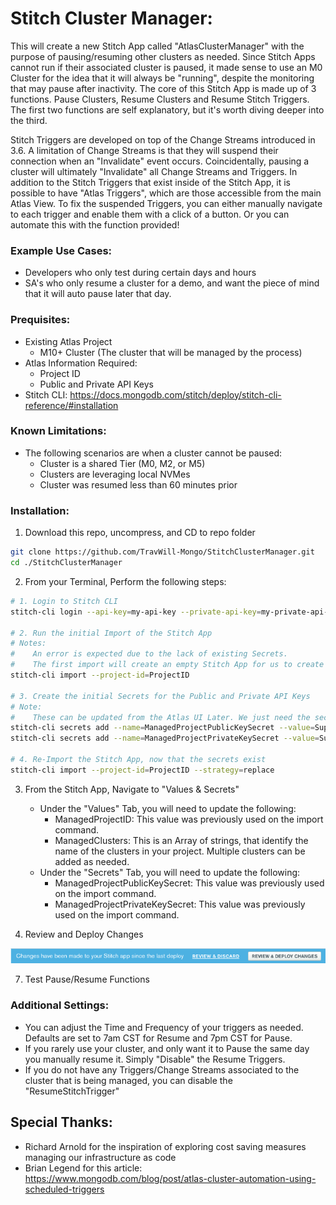 # Stitch Cluster Manager:
This will create a new Stitch App called "AtlasClusterManager" with the purpose of pausing/resuming other clusters as needed. Since Stitch Apps cannot run if their associated cluster is paused, it made sense to use an M0 Cluster for the idea that it will always be "running", despite the monitoring that may pause after inactivity. The core of this Stitch App is made up of 3 functions. Pause Clusters, Resume Clusters and Resume Stitch Triggers. The first two functions are self explanatory, but it's worth diving deeper into the third.

Stitch Triggers are developed on top of the Change Streams introduced in 3.6. A limitation of Change Streams is that they will suspend their connection when an "Invalidate" event occurs. Coincidentally, pausing a cluster will ultimately "Invalidate" all Change Streams and Triggers. In addition to the Stitch Triggers that exist inside of the Stitch App, it is possible to have "Atlas Triggers", which are those accessible from the main Atlas View. To fix the suspended Triggers, you can either manually navigate to each trigger and enable them with a click of a button. Or you can automate this with the function provided!

### Example Use Cases:
- Developers who only test during certain days and hours
- SA's who only resume a cluster for a demo, and want the piece of mind that it will auto pause later that day.

### Prequisites:
- Existing Atlas Project
    - M10+ Cluster (The cluster that will be managed by the process)
- Atlas Information Required:
    - Project ID
    - Public and Private API Keys
- Stitch CLI: https://docs.mongodb.com/stitch/deploy/stitch-cli-reference/#installation

### Known Limitations:
- The following scenarios are when a cluster cannot be paused:
    - Cluster is a shared Tier (M0, M2, or M5)
    - Clusters are leveraging local NVMes
    - Cluster was resumed less than 60 minutes prior

### Installation:
1. Download this repo, uncompress, and CD to repo folder
```sh
git clone https://github.com/TravWill-Mongo/StitchClusterManager.git
cd ./StitchClusterManager
```
2. From your Terminal, Perform the following steps:
```sh
# 1. Login to Stitch CLI
stitch-cli login --api-key=my-api-key --private-api-key=my-private-api-key

# 2. Run the initial Import of the Stitch App
# Notes: 
#    An error is expected due to the lack of existing Secrets.
#    The first import will create an empty Stitch App for us to create the secrets on.
stitch-cli import --project-id=ProjectID

# 3. Create the initial Secrets for the Public and Private API Keys
# Note: 
#    These can be updated from the Atlas UI Later. We just need the secrets to exist for the import to succeed.
stitch-cli secrets add --name=ManagedProjectPublicKeySecret --value=SuperSecretValue!
stitch-cli secrets add --name=ManagedProjectPrivateKeySecret --value=SuperSecretValue!

# 4. Re-Import the Stitch App, now that the secrets exist
stitch-cli import --project-id=ProjectID --strategy=replace
```
3. From the Stitch App, Navigate to "Values & Secrets"
    - Under the "Values" Tab, you will need to update the following:
        - ManagedProjectID: This value was previously used on the import command.
        - ManagedClusters: This is an Array of strings, that identify the name of the clusters in your project. Multiple clusters can be added as needed.
    - Under the "Secrets" Tab, you will need to update the following:
        - ManagedProjectPublicKeySecret: This value was previously used on the import command.
        - ManagedProjectPrivateKeySecret: This value was previously used on the import command.

6. Review and Deploy Changes

![Deploy](images/deploy.png)

7. Test Pause/Resume Functions

### Additional Settings:
- You can adjust the Time and Frequency of your triggers as needed. Defaults are set to 7am CST for Resume and 7pm CST for Pause.
- If you rarely use your cluster, and only want it to Pause the same day you manually resume it. Simply "Disable" the Resume Triggers.
- If you do not have any Triggers/Change Streams associated to the cluster that is being managed, you can disable the "ResumeStitchTrigger"

## Special Thanks:
- Richard Arnold for the inspiration of exploring cost saving measures managing our infrastructure as code
- Brian Legend for this article: https://www.mongodb.com/blog/post/atlas-cluster-automation-using-scheduled-triggers
